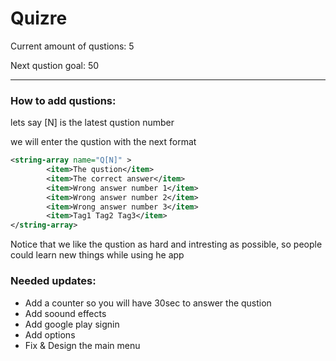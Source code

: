 # Quizre

Current amount of qustions: 5

Next qustion goal: 50

-----
### How to add qustions:
lets say [N] is the latest qustion number

we will enter the qustion with the next format
```XML
<string-array name="Q[N]" >
        <item>The qustion</item>
        <item>The correct answer</item>
        <item>Wrong answer number 1</item>
        <item>Wrong answer number 2</item>
        <item>Wrong answer number 3</item>
        <item>Tag1 Tag2 Tag3</item>
</string-array>
```

Notice that we like the qustion as hard and intresting as possible, so people could learn new things while using he app

### Needed updates:
* Add a counter so you will have 30sec to answer the qustion
* Add soound effects
* Add google play signin
* Add options
* Fix & Design the main menu
